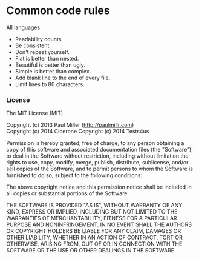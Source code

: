 # Common code rules

All languages

- Readability counts.
- Be consistent.
- Don't repeat yourself.
- Flat is better than nested.
- Beautiful is better than ugly.
- Simple is better than complex.
- Add blank line to the end of every file.
- Limit lines to 80 characters.

### License

The MIT License (MIT)

Copyright (c) 2013 Paul Miller (http://paulmillr.com)  
Copyright (c) 2014 Cicerone
Copyright (c) 2014 Tests4us

Permission is hereby granted, free of charge, to any person obtaining a copy of this software and associated documentation files (the "Software"), to deal in the Software without restriction, including without limitation the rights to use, copy, modify, merge, publish, distribute, sublicense, and/or sell copies of the Software, and to permit persons to whom the Software is furnished to do so, subject to the following conditions:

The above copyright notice and this permission notice shall be included in all copies or substantial portions of the Software.

THE SOFTWARE IS PROVIDED "AS IS", WITHOUT WARRANTY OF ANY KIND, EXPRESS OR IMPLIED, INCLUDING BUT NOT LIMITED TO THE WARRANTIES OF MERCHANTABILITY, FITNESS FOR A PARTICULAR PURPOSE AND NONINFRINGEMENT. IN NO EVENT SHALL THE AUTHORS OR COPYRIGHT HOLDERS BE LIABLE FOR ANY CLAIM, DAMAGES OR OTHER LIABILITY, WHETHER IN AN ACTION OF CONTRACT, TORT OR OTHERWISE, ARISING FROM, OUT OF OR IN CONNECTION WITH THE SOFTWARE OR THE USE OR OTHER DEALINGS IN THE SOFTWARE.
